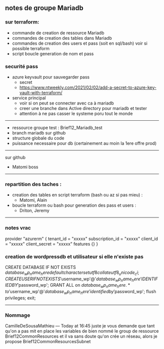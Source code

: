 ## notes de groupe Mariadb

### sur terraform:
- commande de creation de ressource Mariadb 
- commandes de creation des tables dans Mariadb 
- commandes de creation des users et pass  (soit en sql/bash) voir si possible terraform
- script boucle generation de nom et pass

### securité pass
- azure keyvault pour sauvegarder pass
    - secret
    - https://www.ntweekly.com/2021/02/02/add-a-secret-to-azure-key-vault-with-terraform/
- service principal
    - voir si on peut se connecter avec ca à mariadb
    - creer une branche dans Active directory pour mariadb et tester
    - attention à ne pas casser le systeme poru tout le monde

---
- ressource groupe test : Brief12_Mariadb_test
- branch mariadb sur github
- structure globale du code
- puissance necessaire pour db (certainement au moin la 1ere offre prod)

---
sur github
- Matomi boss

---
### repartition des taches :
- creation des tables en script terraform (bash ou az si pas mieu) :
    - Matomi, Alain
- boucle terraform ou bash pour generation des pass et users : 
    - Driton, Jeremy


---
### notes vrac
provider "azurerm" {
  tenant_id       = "xxxxx"
  subscription_id = "xxxxx"
  client_id       = "xxxxx"
  client_secret   = "xxxxx"
  features {}
}

### creation de wordpressdb et utilisateur si elle n'existe pas
CREATE DATABASE IF NOT EXISTS $database_wp_name_here default character set utf8 collate utf8_unicode_ci;
CREATE USER IF NOT EXISTS '$username_wp'@'$database_wp_name_here' IDENTIFIED BY '$password_wp';
GRANT ALL on $database_wp_name_here.* to '$username_wp'@'$database_wp_name_here' identified by '$password_wp';
flush privileges;
exit;

--- 
### Nommage
CamilleDeSousaMathieu — Today at 16:45
juste je vous demande que tant qu'on a pas mit en place les variables de bien nommé le group de ressource Brief12CommonResources
et il va sans doute qu'on crée un réseau, alors je propose Brief12CommonResourcesSubnet
